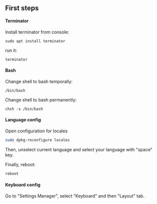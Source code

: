 ## First steps

#### Terminator

Install terminator from console:

```
sudo apt install terminator
```

run it:

```
terminator
```

#### Bash

Change shell to bash temporally:
```
/bin/bash
```

Change shell to bash permanently:
```
chsh -s /bin/bash
```

#### Language config

Open configuration for locales
``` bash
sudo dpkg-reconfigure locales
```

Then, unselect current language and select your language with "space" key. 

Finally, reboot:
``` bash
reboot
```

#### Keyboard config

Go to "Settings Manager", select "Keyboard" and then "Layout" tab.

